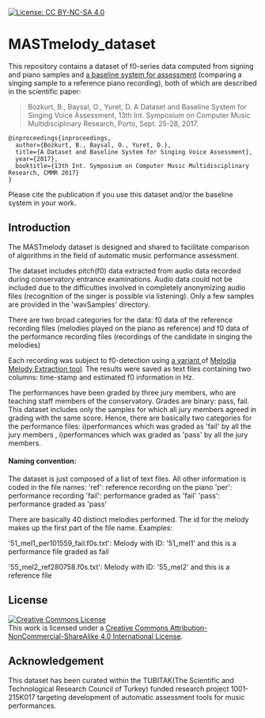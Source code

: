 [![License: CC BY-NC-SA 4.0](https://img.shields.io/badge/License-CC%20BY--NC--SA%204.0-ff69b4.svg)](http://creativecommons.org/licenses/by-nc-sa/4.0/)

# MASTmelody_dataset

This repository contains a dataset of f0-series data computed from signing and piano samples and <a href="https://github.com/barisbozkurt/MASTmelody_dataset/tree/master/baseline">a baseline system for assessment</a> (comparing a singing sample to a reference piano recording), both of which are described in the scientific paper:
> Bozkurt, B., Baysal, O., Yuret, D. A Dataset and Baseline System for Singing Voice Assessment, 13th Int. Symposium on Computer Music Multidisciplinary Research, Porto, Sept. 25-28, 2017.
```
@inproceedings{inproceedings,
  author={Bozkurt, B., Baysal, O., Yuret, D.},
  title={A Dataset and Baseline System for Singing Voice Assessment},
  year={2017},
  booktitle={13th Int. Symposium on Computer Music Multidisciplinary Research, CMMR 2017}
}
```

Please cite the publication if you use this dataset and/or the baseline system in your work.

<a name="Introduction"></a>Introduction
--------------------
The MASTmelody dataset is designed and shared to facilitate comparison of algorithms in the field of automatic music performance assessment.

The dataset includes pitch(f0) data extracted from audio data recorded during conservatory entrance examinations. Audio data could not be included due to the difficulties involved in completely anonymizing audio files (recognition of the singer is possible via listening). Only a few samples are provided in the 'wavSamples' directory.   

There are two broad categories for the data: f0 data of the reference recording files (melodies played on the piano as reference) and f0 data of the performance recording files (recordings of the candidate in singing the melodies)  

Each recording was subject to f0-detection using <a href="https://github.com/sertansenturk/predominantmelodymakam"> a variant </a> of <a href="http://mtg.upf.edu/technologies/melodia"> Melodia Melody Extraction tool</a>. The results were saved as text files containing two columns: time-stamp and estimated f0 information in Hz.  

The performances have been graded by three jury members, who are teaching staff members of the conservatory. Grades are binary: pass, fail. This dataset includes only the samples for which all jury members agreed in grading with the same score. Hence, there are basically two categories for the performance files: i)performances which was graded as 'fail' by all the jury members , i)performances which was graded as 'pass' by all the jury members.

#### Naming convention:
The dataset is just composed of a list of text files. All other information is coded in the file names:
'ref': reference recording on the piano
'per': performance recording
'fail': performance graded as 'fail'
'pass': performance graded as 'pass'

There are basically 40 distinct melodies performed. The id for the melody makes up the first part of the file name. Examples:

'51_mel1_per101559_fail.f0s.txt': Melody with ID: '51_mel1' and this is a performance file graded as fail

'55_mel2_ref280758.f0s.txt': Melody with ID: '55_mel2' and this is a reference file

<a name="License"></a>License
--------------------
<a rel="license" href="http://creativecommons.org/licenses/by-nc-sa/4.0/"><img alt="Creative Commons License" style="border-width:0" src="https://i.creativecommons.org/l/by-nc-sa/4.0/88x31.png" /></a><br />This work is licensed under a <a rel="license" href="http://creativecommons.org/licenses/by-nc-sa/4.0/">Creative Commons Attribution-NonCommercial-ShareAlike 4.0 International License</a>.

<a name="Acknowledgement"></a>Acknowledgement
--------------------
This dataset has been curated within the TUBITAK(The Scientific and Technological Research Council of Turkey) funded research project 1001-215K017 targeting development of automatic assessment tools for music performances.
